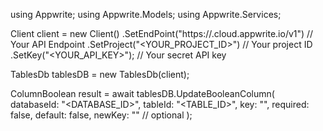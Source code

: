 using Appwrite;
using Appwrite.Models;
using Appwrite.Services;

Client client = new Client()
    .SetEndPoint("https://<REGION>.cloud.appwrite.io/v1") // Your API Endpoint
    .SetProject("<YOUR_PROJECT_ID>") // Your project ID
    .SetKey("<YOUR_API_KEY>"); // Your secret API key

TablesDb tablesDB = new TablesDb(client);

ColumnBoolean result = await tablesDB.UpdateBooleanColumn(
    databaseId: "<DATABASE_ID>",
    tableId: "<TABLE_ID>",
    key: "",
    required: false,
    default: false,
    newKey: "" // optional
);